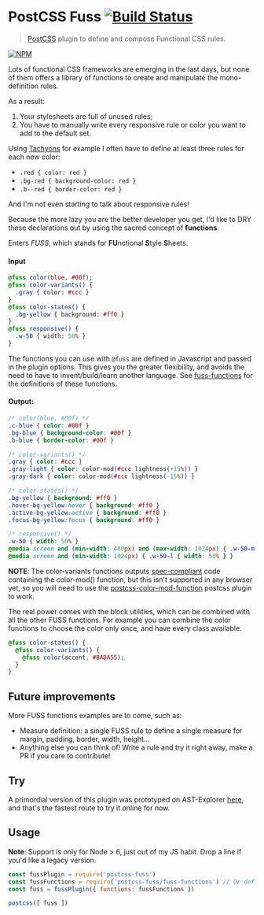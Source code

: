 # PostCSS Fuss [![Build Status][ci-img]][ci]

[ci-img]:  https://travis-ci.org/caesarsol/postcss-fuss.svg
[ci]:      https://travis-ci.org/caesarsol/postcss-fuss

> [PostCSS](https://github.com/postcss/postcss) plugin to define and compose
Functional CSS rules.

[![NPM](https://nodei.co/npm/postcss-fuss.png?compact=true)](https://npmjs.org/package/postcss-fuss)

Lots of functional CSS frameworks are emerging in the last days, but none of
them offers a library of functions to create and manipulate the mono-definition
rules.

As a result:

1. Your stylesheets are full of unused rules;
2. You have to manually write every responsive rule or color you want to add to the default set.

Using [Tachyons](http://tachyons.io/) for example I often have to define at least three rules for each new color:

- `.red { color: red }`
- `.bg-red { background-color: red }`
- `.b--red { border-color: red }`

And I'm not even starting to talk about responsive rules!

Because the more lazy you are the better developer you get, I'd like to DRY these
declarations out by using the sacred concept of **functions**.

Enters *FUSS*, which stands for **FU**nctional **S**tyle **S**heets.

#### Input

```sass
@fuss color(blue, #00f);
@fuss color-variants() {
  .gray { color: #ccc }
}
@fuss color-states() {
  .bg-yellow { background: #ff0 }
}
@fuss responsive() {
  .w-50 { width: 50% }
}
```

The functions you can use with `@fuss` are defined in Javascript and passed in the plugin options.
This gives you the greater flexibility, and avoids the need to have to invent/build/learn another language.
See [fuss-functions](../blob/master/fuss-functions.js) for the definitions of these functions.

#### Output:

```css
/* color(blue, #00f) */
.c-blue { color: #00f }
.bg-blue { background-color: #00f }
.b-blue { border-color: #00f }

/* color-variants() */
.gray { color: #ccc }
.gray-light { color: color-mod(#ccc lightness(+15%)) }
.gray-dark { color: color-mod(#ccc lightness(-15%)) }

/* color-states() */
.bg-yellow { background: #ff0 }
.hover-bg-yellow:hover { background: #ff0 }
.active-bg-yellow:active { background: #ff0 }
.focus-bg-yellow:focus { background: #ff0 }

/* responsive() */
.w-50 { width: 50% }
@media screen and (min-width: 480px) and (max-width: 1024px) { .w-50-m { width: 50% } }
@media screen and (min-width: 1024px) { .w-50-l { width: 50% } }
```

**NOTE**: The color-variants functions outputs [spec-compliant](https://www.w3.org/TR/css-color-4/#funcdef-color-mod) code containing the color-mod() function, but this isn't supported in any browser yet, so you will need to use the [postcss-color-mod-function](https://github.com/jonathantneal/postcss-color-mod-function) postcss plugin to work.

The real power comes with the block utilities, which can be combined with all the other FUSS functions. For example you can combine the color functions to choose the color only once, and have every class available.

```sass
@fuss color-states() {
  @fuss color-variants() {
    @fuss color(accent, #BADA55);
  }
}
```

## Future improvements

More FUSS functions examples are to come, such as:
- Measure definition: a single FUSS rule to define a single measure for margin, padding, border, width, height...
- Anything else you can think of! Write a rule and try it right away, make a PR if you care to contribute!

## Try

A primordial version of this plugin was prototyped on AST-Explorer [here](https://astexplorer.net/#/gist/969f9be1a3b2bfb2bc20e3dec745f388/acc633fe29fdfb22911f5edf4ff5acd4029a9bab),
and that's the fastest route to try it online for now.

## Usage

**Note**: Support is only for Node > 6, just out of my JS habit. Drop a line if you'd like a legacy version.

```js
const fussPlugin = require('postcss-fuss')
const fussFunctions = require('postcss-fuss/fuss-functions') // Or define your own!
const fuss = fussPlugin({ functions: fussFunctions })

postcss([ fuss ])
```
